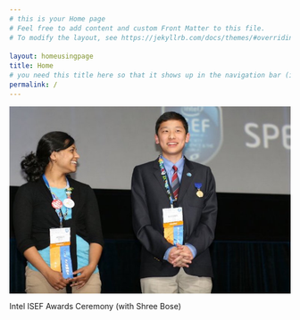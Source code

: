 ```yaml
---
# this is your Home page
# Feel free to add content and custom Front Matter to this file.
# To modify the layout, see https://jekyllrb.com/docs/themes/#overriding-theme-defaults

layout: homeusingpage
title: Home
# you need this title here so that it shows up in the navigation bar (in header_pages in config.yml)
permalink: /
---
```





<style>
.responsivevertical {
  max-height: 100%;
  width: auto;
  vertical-align: middle;
}
</style>





<div id="hovertext">

<img src="/assets/HomePhoto.jpg" title="hover text" class="responsivevertical" class="hover">

<p class="hover text">Intel ISEF Awards Ceremony (with Shree Bose)</p>

</div>













<!--
![HomePhoto](/assets/HomePhoto.jpg){:class="img-responsive"}
-->
